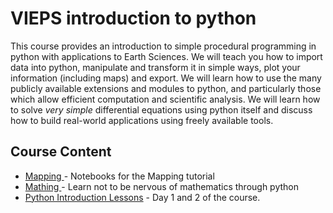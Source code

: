 # VIEPS introduction to python

This course provides an introduction to simple procedural programming in python with applications to Earth Sciences. We will teach you how to import data into python, manipulate and transform it in simple ways, plot your information (including maps) and export. We will learn how to use the many publicly available extensions and modules to python, and particularly those which allow efficient computation and scientific analysis. We will learn how to solve _very simple_ differential equations using python itself and discuss how to build real-world applications using freely available tools.


## Course Content

* <a href="/notebooks/Notebooks/Mapping"> Mapping </a> - Notebooks for the Mapping tutorial
* <a href="/notebooks/Notebooks/SolveMathProblems"> Mathing </a> - Learn not to be nervous of mathematics through python
* [Python Introduction Lessons](https://dansand.gitbooks.io/python/content/) - Day 1 and 2 of the course.
